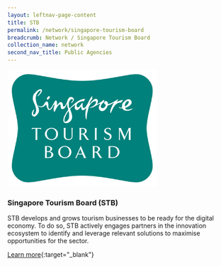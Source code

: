 ```yaml
---
layout: leftnav-page-content
title: STB
permalink: /network/singapore-tourism-board
breadcrumb: Network / Singapore Tourism Board
collection_name: network
second_nav_title: Public Agencies
---
```


<a href="http://www.sgtourismaccelerator.com/">
<img src="/images/partners/STB logo.png" alt="1" style="width:338px;height:263px">
</a>

<h3>Singapore Tourism Board (STB)</h3>

STB develops and grows tourism businesses to be ready for the digital economy. To do so, STB actively engages partners in the innovation ecosystem to identify and leverage relevant solutions to maximise opportunities for the sector.

[Learn more](http://www.sgtourismaccelerator.com/){:target="_blank"}
